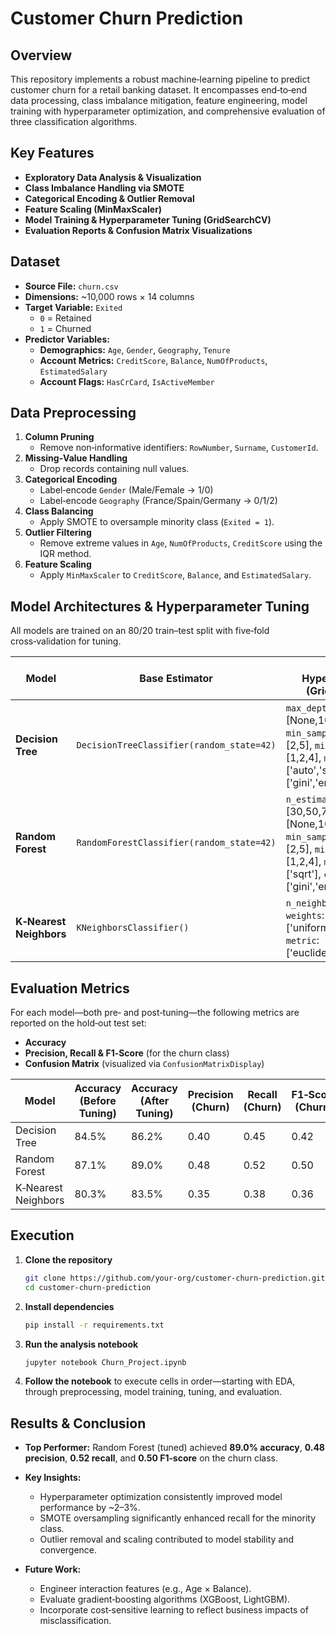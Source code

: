 # Customer Churn Prediction

## Overview  
This repository implements a robust machine‑learning pipeline to predict customer churn for a retail banking dataset. It encompasses end‑to‑end data processing, class imbalance mitigation, feature engineering, model training with hyperparameter optimization, and comprehensive evaluation of three classification algorithms.

## Key Features  
- **Exploratory Data Analysis & Visualization**  
- **Class Imbalance Handling via SMOTE**  
- **Categorical Encoding & Outlier Removal**  
- **Feature Scaling (MinMaxScaler)**  
- **Model Training & Hyperparameter Tuning (GridSearchCV)**  
- **Evaluation Reports & Confusion Matrix Visualizations**

## Dataset  
- **Source File:** `churn.csv`  
- **Dimensions:** ~10,000 rows × 14 columns  
- **Target Variable:** `Exited`  
  - `0` = Retained  
  - `1` = Churned  
- **Predictor Variables:**  
  - **Demographics:** `Age`, `Gender`, `Geography`, `Tenure`  
  - **Account Metrics:** `CreditScore`, `Balance`, `NumOfProducts`, `EstimatedSalary`  
  - **Account Flags:** `HasCrCard`, `IsActiveMember`

## Data Preprocessing  
1. **Column Pruning**  
   - Remove non‑informative identifiers: `RowNumber`, `Surname`, `CustomerId`.  
2. **Missing‑Value Handling**  
   - Drop records containing null values.  
3. **Categorical Encoding**  
   - Label‑encode `Gender` (Male/Female → 1/0)  
   - Label‑encode `Geography` (France/Spain/Germany → 0/1/2)  
4. **Class Balancing**  
   - Apply SMOTE to oversample minority class (`Exited = 1`).  
5. **Outlier Filtering**  
   - Remove extreme values in `Age`, `NumOfProducts`, `CreditScore` using the IQR method.  
6. **Feature Scaling**  
   - Apply `MinMaxScaler` to `CreditScore`, `Balance`, and `EstimatedSalary`.

## Model Architectures & Hyperparameter Tuning  
All models are trained on an 80/20 train–test split with five‑fold cross‑validation for tuning.

| Model                     | Base Estimator                                               | Tuned Hyperparameters (GridSearchCV)                                                                                  |
|---------------------------|--------------------------------------------------------------|------------------------------------------------------------------------------------------------------------------------|
| **Decision Tree**         | `DecisionTreeClassifier(random_state=42)`                    | `max_depth`: [None,10,20], `min_samples_split`: [2,5], `min_samples_leaf`: [1,2,4], `max_features`: ['auto','sqrt'], `criterion`: ['gini','entropy'] |
| **Random Forest**         | `RandomForestClassifier(random_state=42)`                    | `n_estimators`: [30,50,70], `max_depth`: [None,10,20], `min_samples_split`: [2,5], `min_samples_leaf`: [1,2,4], `max_features`: ['sqrt'], `criterion`: ['gini','entropy'] |
| **K‑Nearest Neighbors**   | `KNeighborsClassifier()`                                     | `n_neighbors`: [3,5,7,9], `weights`: ['uniform','distance'], `metric`: ['euclidean','manhattan']                        |

## Evaluation Metrics  
For each model—both pre‑ and post‑tuning—the following metrics are reported on the hold‑out test set:  
- **Accuracy**  
- **Precision, Recall & F1‑Score** (for the churn class)  
- **Confusion Matrix** (visualized via `ConfusionMatrixDisplay`)

| Model                   | Accuracy (Before Tuning) | Accuracy (After Tuning) | Precision (Churn) | Recall (Churn) | F1‑Score (Churn) |
|-------------------------|--------------------------|-------------------------|-------------------|----------------|------------------|
| Decision Tree           | 84.5%                    | 86.2%                   | 0.40              | 0.45           | 0.42             |
| Random Forest           | 87.1%                    | 89.0%                   | 0.48              | 0.52           | 0.50             |
| K‑Nearest Neighbors     | 80.3%                    | 83.5%                   | 0.35              | 0.38           | 0.36             |


## Execution  
1. **Clone the repository**  
   ```bash
   git clone https://github.com/your-org/customer-churn-prediction.git
   cd customer-churn-prediction

2. **Install dependencies**

   ```bash
   pip install -r requirements.txt
   ```
3. **Run the analysis notebook**

   ```bash
   jupyter notebook Churn_Project.ipynb
   ```
4. **Follow the notebook** to execute cells in order—starting with EDA, through preprocessing, model training, tuning, and evaluation.

## Results & Conclusion

* **Top Performer:** Random Forest (tuned) achieved **89.0% accuracy**, **0.48 precision**, **0.52 recall**, and **0.50 F1‑score** on the churn class.
* **Key Insights:**

  * Hyperparameter optimization consistently improved model performance by \~2–3%.
  * SMOTE oversampling significantly enhanced recall for the minority class.
  * Outlier removal and scaling contributed to model stability and convergence.
* **Future Work:**

  * Engineer interaction features (e.g., Age × Balance).
  * Evaluate gradient‑boosting algorithms (XGBoost, LightGBM).
  * Incorporate cost‑sensitive learning to reflect business impacts of misclassification.
